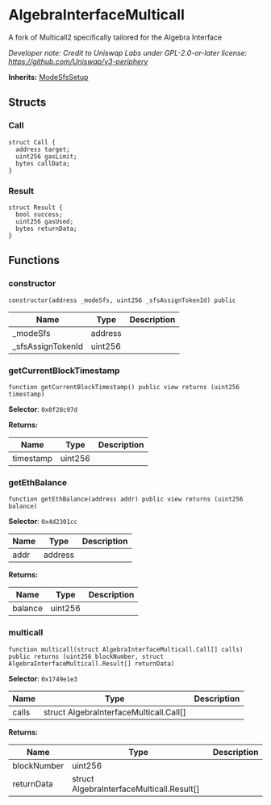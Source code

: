 

# AlgebraInterfaceMulticall




A fork of Multicall2 specifically tailored for the Algebra Interface

*Developer note: Credit to Uniswap Labs under GPL-2.0-or-later license:
https://github.com/Uniswap/v3-periphery*

**Inherits:** [ModeSfsSetup](../../Core/base/ModeSfsSetup.md)

## Structs
### Call



```solidity
struct Call {
  address target;
  uint256 gasLimit;
  bytes callData;
}
```

### Result



```solidity
struct Result {
  bool success;
  uint256 gasUsed;
  bytes returnData;
}
```


## Functions
### constructor

```solidity
constructor(address _modeSfs, uint256 _sfsAssignTokenId) public
```



| Name | Type | Description |
| ---- | ---- | ----------- |
| _modeSfs | address |  |
| _sfsAssignTokenId | uint256 |  |

### getCurrentBlockTimestamp

```solidity
function getCurrentBlockTimestamp() public view returns (uint256 timestamp)
```
**Selector**: `0x0f28c97d`



**Returns:**

| Name | Type | Description |
| ---- | ---- | ----------- |
| timestamp | uint256 |  |

### getEthBalance

```solidity
function getEthBalance(address addr) public view returns (uint256 balance)
```
**Selector**: `0x4d2301cc`



| Name | Type | Description |
| ---- | ---- | ----------- |
| addr | address |  |

**Returns:**

| Name | Type | Description |
| ---- | ---- | ----------- |
| balance | uint256 |  |

### multicall

```solidity
function multicall(struct AlgebraInterfaceMulticall.Call[] calls) public returns (uint256 blockNumber, struct AlgebraInterfaceMulticall.Result[] returnData)
```
**Selector**: `0x1749e1e3`



| Name | Type | Description |
| ---- | ---- | ----------- |
| calls | struct AlgebraInterfaceMulticall.Call[] |  |

**Returns:**

| Name | Type | Description |
| ---- | ---- | ----------- |
| blockNumber | uint256 |  |
| returnData | struct AlgebraInterfaceMulticall.Result[] |  |

